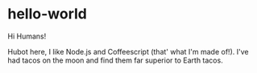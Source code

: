 # hello-world

Hi Humans!

Hubot here, I like Node.js and Coffeescript (that' what I'm made of!).
I've had tacos on the moon and find them far superior to Earth tacos.
